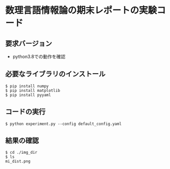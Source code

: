# 数理言語情報論の期末レポートの実験コード

## 要求バージョン
- python3.8での動作を確認

## 必要なライブラリのインストール
```
$ pip install numpy
$ pip install matplotlib
$ pip install pyyaml
```

## コードの実行
```
$ python experiment.py --config default_config.yaml
```

## 結果の確認
```
$ cd ./img_dir
$ ls
mi_dist.png
```
